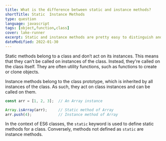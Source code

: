 ```yaml
---
title: What is the difference between static and instance methods?
shortTitle: Static  Instance Methods
type: question
language: javascript
tags: [object,function,class]
cover: lake-runner
excerpt: Static and instance methods are pretty easy to distinguish and serve different purposes. Learn all about them in this article.
dateModified: 2022-01-30
---
```


Static methods belong to a class and don’t act on its instances. This means that they can’t be called on instances of the class. Instead, they're called on the class itself. They are often utility functions, such as functions to create or clone objects.

Instance methods belong to the class prototype, which is inherited by all instances of the class. As such, they act on class instances and can be called on them.

```jsx
const arr = [1, 2, 3];  // An Array instance

Array.isArray(arr);     // Static method of Array
arr.push(4);            // Instance method of Array
```

In the context of ES6 classes, the `static` keyword is used to define static methods for a class. Conversely, methods not defined as `static` are instance methods.
